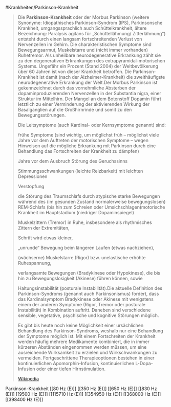 #Krankheiten/Parkinson-Krankheit

> Die **Parkinson-Krankheit** oder der Morbus Parkinson (weitere Synonyme: Idiopathisches Parkinson-Syndrom (IPS), Parkinsonsche Krankheit, umgangssprachlich auch Schüttelkrankheit, ältere Bezeichnung: Paralysis agitans für „Schüttellähmung/ Zitterlähmung“) entsteht durch einen langsam fortschreitenden Verlust von Nervenzellen im Gehirn. Die charakteristischen Symptome sind Bewegungsarmut, Muskelstarre und (nicht immer vorhanden) Ruhetremor. Als unheilbare neurodegenerative Erkrankung zählt sie zu den degenerativen Erkrankungen des extrapyramidal-motorischen Systems. Ungefähr ein Prozent (Stand 2004) der Weltbevölkerung über 60 Jahren ist von dieser Krankheit betroffen. Die Parkinson-Krankheit ist damit (nach der Alzheimer-Krankheit) die zweithäufigste neurodegenerative Erkrankung der Welt.Der Morbus Parkinson ist gekennzeichnet durch das vornehmliche Absterben der dopaminproduzierenden Nervenzellen in der Substantia nigra, einer Struktur im Mittelhirn. Der Mangel an dem Botenstoff Dopamin führt letztlich zu einer Verminderung der aktivierenden Wirkung der Basalganglien auf die Großhirnrinde und somit zu den Bewegungsstörungen.
>
> Die Leitsymptome (auch Kardinal- oder Kernsymptome genannt) sind:
>
> frühe Symptome (sind wichtig, um möglichst früh – möglichst viele Jahre vor dem Auftreten der motorischen Symptome – wegen Hinweisen auf die mögliche Erkrankung mit Parkinson durch eine Behandlung das Fortschreiten der Krankheit zu dämpfen)
>
> Jahre vor dem Ausbruch Störung des Geruchssinns
>
> Stimmungsschwankungen (leichte Reizbarkeit) mit leichten Depressionen
>
> Verstopfung
>
> die Störung des Traumschlafs durch atypische starke Bewegungen während des (im gesunden Zustand normalerweise bewegungslosen) REM-Schlafs (bis hin zum Schreien oder Umsichschlagen)motorische Krankheit im Hauptstadium (niedriger Dopaminspiegel)
>
> Muskelzittern (Tremor) in Ruhe, insbesondere als rhythmisches Zittern der Extremitäten,
>
> Schrift wird etwas kleiner,
>
> „unrunde“ Bewegung beim längeren Laufen (etwas nachziehen),
>
> (wächserne) Muskelstarre (Rigor) bzw. unelastische erhöhte Ruhespannung,
>
> verlangsamte Bewegungen (Bradykinese oder Hypokinese), die bis hin zu Bewegungslosigkeit (Akinese) führen können, sowie
>
> Haltungsinstabilität (posturale Instabilität).Die aktuelle Definition des Parkinson-Syndroms (genannt auch Parkinsonismus) fordert, dass das Kardinalsymptom Bradykinese oder Akinese mit wenigstens einem der anderen Symptome (Rigor, Tremor oder posturale Instabilität) in Kombination auftritt. Daneben sind verschiedene sensible, vegetative, psychische und kognitive Störungen möglich.
>
> Es gibt bis heute noch keine Möglichkeit einer ursächlichen Behandlung des Parkinson-Syndroms, weshalb nur eine Behandlung der Symptome möglich ist. Mit einem Fortschreiten der Krankheit werden häufig mehrere Medikamente kombiniert, die in immer kürzeren Abständen eingenommen werden müssen, um eine ausreichende Wirksamkeit zu erzielen und Wirkschwankungen zu vermeiden. Fortgeschrittene Therapieoptionen bestehen in einer kontinuierlichen Apomorphin-Infusion, kontinuierlichen L-Dopa-Infusion oder einer tiefen Hirnstimulation.
>
> [Wikipedia](https://de.wikipedia.org/wiki/Parkinson-Krankheit)

Parkinson-Krankheit
[[80 Hz (E)]]
[[350 Hz (E)]]
[[650 Hz (E)]]
[[830 Hz (E)]]
[[9500 Hz (E)]]
[[115710 Hz (E)]]
[[354950 Hz (E)]]
[[368000 Hz (E)]]
[[398400 Hz (E)]]